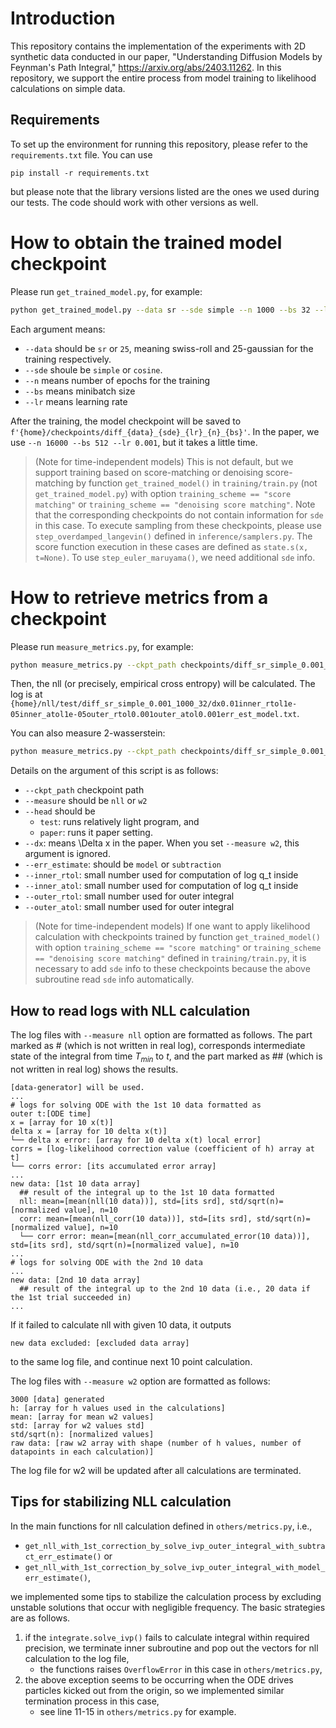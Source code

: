 # Introduction

This repository contains the implementation of the experiments with 2D synthetic data conducted in our paper, "Understanding Diffusion Models by Feynman's Path Integral," https://arxiv.org/abs/2403.11262. In this repository, we support the entire process from model training to likelihood calculations on simple data.

## Requirements

To set up the environment for running this repository, please refer to the `requirements.txt` file. You can use 
```
pip install -r requirements.txt
```
but please note that the library versions listed are the ones we used during our tests. The code should work with other versions as well.

# How to obtain the trained model checkpoint

Please run `get_trained_model.py`, for example:

```bash
python get_trained_model.py --data sr --sde simple --n 1000 --bs 32 --lr 0.001
```

Each argument means:
- `--data` should be `sr` or `25`, meaning swiss-roll and 25-gaussian for the training respectively.
- `--sde` shoule be `simple` or `cosine`.
- `--n` means number of epochs for the training
- `--bs` means minibatch size 
- `--lr` means learning rate

After the training, the model checkpoint will be saved to `f'{home}/checkpoints/diff_{data}_{sde}_{lr}_{n}_{bs}'`.
In the paper, we use `--n 16000 --bs 512 --lr 0.001`, but it takes a little time.

> (Note for time-independent models) This is not default, but we support training based on score-matching or denoising score-matching by function `get_trained_model()` in `training/train.py` (not `get_trained_model.py`) with option `training_scheme == "score matching"` or `training_scheme == "denoising score matching"`. Note that the corresponding checkpoints do not contain information for `sde` in this case.
> To execute sampling from these checkpoints, please use `step_overdamped_langevin()` defined in `inference/samplers.py`. The score function execution in these cases are defined as `state.s(x, t=None)`. To use `step_euler_maruyama()`, we need additional `sde` info.

# How to retrieve metrics from a checkpoint

Please run `measure_metrics.py`, for example:

```bash
python measure_metrics.py --ckpt_path checkpoints/diff_sr_simple_0.001_1000_32 --measure nll
```

Then, the nll (or precisely, empirical cross entropy) will be calculated. The log is at `{home}/nll/test/diff_sr_simple_0.001_1000_32/dx0.01inner_rtol1e-05inner_atol1e-05outer_rtol0.001outer_atol0.001err_est_model.txt`.

You can also measure 2-wasserstein:

```bash
python measure_metrics.py --ckpt_path checkpoints/diff_sr_simple_0.001_1000_32 --measure w2
```

Details on the argument of this script is as follows:
- `--ckpt_path` checkpoint path
- `--measure` should be `nll` or `w2`
- `--head` should be 
    - `test`: runs relatively light program, and 
    - `paper`: runs it paper setting.
- `--dx`: means \Delta x in the paper. When you set `--measure w2`, this argument is ignored.
- `--err_estimate`: should be `model` or `subtraction`
- `--inner_rtol`: small number used for computation of log q_t inside
- `--inner_atol`: small number used for computation of log q_t inside
- `--outer_rtol`: small number used for outer integral
- `--outer_atol`: small number used for outer integral

> (Note for time-independent models) If one want to apply likelihood calculation with checkpoints trained by function `get_trained_model()` with option `training_scheme == "score matching"` or `training_scheme == "denoising score matching"` defined in `training/train.py`, it is necessary to add `sde` info to these checkpoints because the above subroutine read `sde` info automatically.

## How to read logs with NLL calculation


The log files with `--measure nll` option are formatted as follows. The part marked as # (which is not written in real log), corresponds intermediate state of the integral from time $T_{min}$ to $t$, and the part marked as ## (which is not written in real log) shows the results.
```
[data-generator] will be used.
...
# logs for solving ODE with the 1st 10 data formatted as
outer t:[ODE time]
x = [array for 10 x(t)]
delta x = [array for 10 delta x(t)]
└── delta x error: [array for 10 delta x(t) local error]
corrs = [log-likelihood correction value (coefficient of h) array at t]
└── corrs error: [its accumulated error array]
...
new data: [1st 10 data array]
  ## result of the integral up to the 1st 10 data formatted
  nll: mean=[mean(nll(10 data))], std=[its srd], std/sqrt(n)=[normalized value], n=10
  corr: mean=[mean(nll_corr(10 data))], std=[its srd], std/sqrt(n)=[normalized value], n=10
  └── corr error: mean=[mean(nll_corr_accumulated_error(10 data))], std=[its srd], std/sqrt(n)=[normalized value], n=10
...
# logs for solving ODE with the 2nd 10 data
...
new data: [2nd 10 data array]
  ## result of the integral up to the 2nd 10 data (i.e., 20 data if the 1st trial succeeded in)
...
```
If it failed to calculate nll with given 10 data, it outputs
```
new data excluded: [excluded data array]
```
to the same log file, and continue next 10 point calculation.


The log files with `--measure w2` option are formatted as follows:
```
3000 [data] generated
h: [array for h values used in the calculations]
mean: [array for mean w2 values]
std: [array for w2 values std]
std/sqrt(n): [normalized values]
raw data: [raw w2 array with shape (number of h values, number of datapoints in each calculation)]
```
The log file for w2 will be updated after all calculations are terminated.

## Tips for stabilizing NLL calculation

In the main functions for nll calculation defined in `others/metrics.py`, i.e., 
- `get_nll_with_1st_correction_by_solve_ivp_outer_integral_with_subtract_err_estimate()` or
- `get_nll_with_1st_correction_by_solve_ivp_outer_integral_with_model_err_estimate()`,

we implemented some tips to stabilize the calculation process by excluding unstable solutions that occur with negligible frequency. The basic strategies are as follows.
1. if the `integrate.solve_ivp()` fails to calculate integral within required precision, we terminate inner subroutine and pop out the vectors for nll calculation to the log file, 
    - the functions raises `OverflowError` in this case  in `others/metrics.py`,
2. the above exception seems to be occurring when the ODE drives particles kicked out from the origin, so we implemented similar termination process in this case,
    - see line 11-15 in `others/metrics.py` for example.
